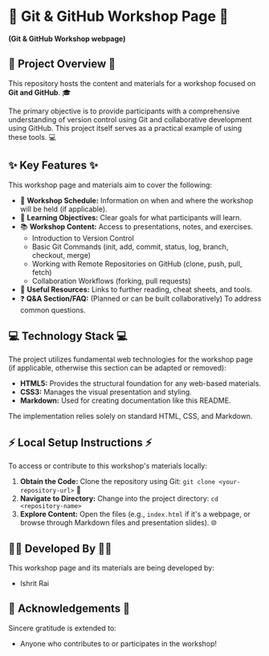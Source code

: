 # 🚀 Git & GitHub Workshop Page 🚀

**(Git & GitHub Workshop webpage)**

## 🌟 Project Overview 🌟

This repository hosts the content and materials for a workshop focused on **Git and GitHub**. 🎓

The primary objective is to provide participants with a comprehensive understanding of version control using Git and collaborative development using GitHub. This project itself serves as a practical example of using these tools. 💻

## ✨ Key Features ✨

This workshop page and materials aim to cover the following:

* 📅 **Workshop Schedule:** Information on when and where the workshop will be held (if applicable).
* 📝 **Learning Objectives:** Clear goals for what participants will learn.
* 📚 **Workshop Content:** Access to presentations, notes, and exercises.
  * Introduction to Version Control
  * Basic Git Commands (init, add, commit, status, log, branch, checkout, merge)
  * Working with Remote Repositories on GitHub (clone, push, pull, fetch)
  * Collaboration Workflows (forking, pull requests)
* 🔗 **Useful Resources:** Links to further reading, cheat sheets, and tools.
* ❓ **Q&A Section/FAQ:** (Planned or can be built collaboratively) To address common questions.

## 💻 Technology Stack 💻

The project utilizes fundamental web technologies for the workshop page (if applicable, otherwise this section can be adapted or removed):

* **HTML5:** Provides the structural foundation for any web-based materials.
* **CSS3:** Manages the visual presentation and styling.
* **Markdown:** Used for creating documentation like this README.

The implementation relies solely on standard HTML, CSS, and Markdown.

## ⚡ Local Setup Instructions ⚡

To access or contribute to this workshop's materials locally:

1.  **Obtain the Code:** Clone the repository using Git: `git clone <your-repository-url>` 📁
2.  **Navigate to Directory:** Change into the project directory: `cd <repository-name>`
3.  **Explore Content:** Open the files (e.g., `index.html` if it's a webpage, or browse through Markdown files and presentation slides). 🌐

## 🧑‍💻 Developed By 🧑‍💻

This workshop page and its materials are being developed by:

* Ishrit Rai

## 🙏 Acknowledgements 🙏

Sincere gratitude is extended to:

* Anyone who contributes to or participates in the workshop!
